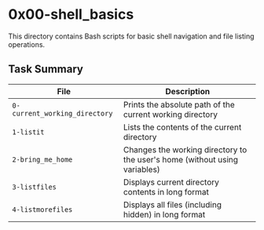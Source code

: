 # 0x00-shell_basics

This directory contains Bash scripts for basic shell navigation and file listing operations.

## Task Summary

| File                       | Description                                                                 |
|----------------------------|-----------------------------------------------------------------------------|
| `0-current_working_directory` | Prints the absolute path of the current working directory                   |
| `1-listit`                 | Lists the contents of the current directory                                 |
| `2-bring_me_home`          | Changes the working directory to the user's home (without using variables)  |
| `3-listfiles`              | Displays current directory contents in long format                          |
| `4-listmorefiles`          | Displays all files (including hidden) in long format                        |

